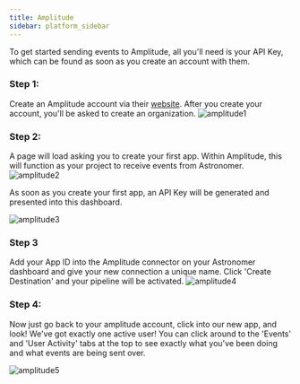 ```yaml
---
title: Amplitude
sidebar: platform_sidebar
---
```


To get started sending events to Amplitude, all you'll need is your API Key, which can be found as soon as you create an account with them.

### Step 1:
Create an Amplitude account via their [website](http://www.amplitude.com). After you create your account, you'll be asked to create an organization.
![amplitude1](/1.0/assets/img/guides/streaming/clickstream/amplitude/amplitude1.png)

### Step 2:
A page will load asking you to create your first app. Within Amplitude, this will function as your project to receive events from Astronomer.
![amplitude2](/1.0/assets/img/guides/streaming/clickstream/amplitude/amplitude2.png)

As soon as you create your first app, an API Key will be generated and presented into this dashboard.

![amplitude3](/1.0/assets/img/guides/streaming/clickstream/amplitude/amplitude3.png)


### Step 3
Add your App ID into the Amplitude connector on your Astronomer dashboard and give your new connection a unique name. Click 'Create Destination' and your pipeline will be activated.
![amplitude4](/1.0/assets/img/guides/streaming/clickstream/amplitude/amplitude4.gif)

### Step 4:
Now just go back to your amplitude account, click into our new app, and look! We've got exactly one active user! You can click around to the 'Events' and 'User Activity' tabs at the top to see exactly what you've been doing and what events are being sent over.

![amplitude5](/1.0/assets/img/guides/streaming/clickstream/amplitude/amplitude5.png)
